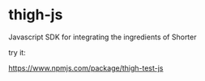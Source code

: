# thigh-js
Javascript SDK for integrating the ingredients of Shorter

try it:

<https://www.npmjs.com/package/thigh-test-js>
